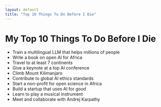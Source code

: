 ```yaml
---
layout: default
title: "Top 10 Things To Do Before I Die"
---
```


# My Top 10 Things To Do Before I Die

<ul class="bucketlist">
  <li>Train a multilingual LLM that helps millions of people</li>
  <li>Write a book on open AI for Africa</li>
  <li>Travel to at least 7 continents</li>
  <li>Give a keynote at a top AI conference</li>
  <li>Climb Mount Kilimanjaro</li>
  <li>Contribute to global AI ethics standards</li>
  <li>Start a non-profit for open science in Africa</li>
  <li>Build a startup that uses AI for good</li>
  <li>Learn to play a musical instrument</li>
  <li>Meet and collaborate with Andrej Karpathy</li>
</ul>
